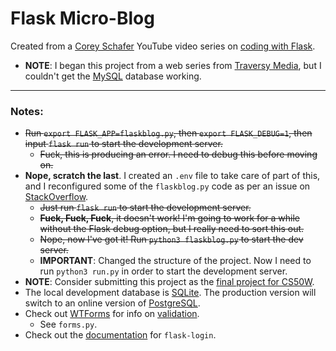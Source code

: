 # Flask Micro-Blog

Created from a [Corey Schafer](https://www.youtube.com/channel/UCCezIgC97PvUuR4_gbFUs5g) YouTube video series on [coding with Flask](https://www.youtube.com/watch?v=MwZwr5Tvyxo&list=PL-osiE80TeTs4UjLw5MM6OjgkjFeUxCYH).
* **NOTE**: I began this project from a web series from [Traversy Media](https://www.youtube.com/channel/UC29ju8bIPH5as8OGnQzwJyA), but I couldn't get the [MySQL](https://www.mysql.com/) database working.

---

### Notes:
* ~~Run `export FLASK_APP=flaskblog.py`, then `export FLASK_DEBUG=1`, then input `flask run` to start the development server.~~
  - ~~Fuck, this is producing an error. I need to debug this before moving on.~~
* **Nope, scratch the last**. I created an `.env` file to take care of part of this, and I reconfigured some of the `flaskblog.py` code as per an issue on [StackOverflow](https://stackoverflow.com/questions/55322179/flask-debug-mode-gives-an-oserror-errno-8-exec-format-error-when-running-us).
  - ~~Just run `flask run` to start the development server.~~
  - ~~**Fuck, Fuck, Fuck**, it doesn't work! I'm going to work for a while without the Flask debug option, but I really need to sort this out.~~
  - ~~Nope, now I've got it! Run `python3 flaskblog.py` to start the dev server.~~
  - **IMPORTANT**: Changed the structure of the project. Now I need to run `python3 run.py` in order to start the development server.
* **NOTE**: Consider submitting this project as the [final project for CS50W](https://docs.cs50.net/web/2019/x/projects/final/final.html).
* The local development database is [SQLite](https://www.sqlite.org/index.html). The production version will switch to an online version of [PostgreSQL](https://www.postgresql.org/).
* Check out [WTForms](https://wtforms.readthedocs.io/en/stable/#) for info on [validation](https://wtforms.readthedocs.io/en/stable/validators.html).
  - See `forms.py`.
* Check out the [documentation](https://flask-login.readthedocs.io/en/latest/) for `flask-login`.
